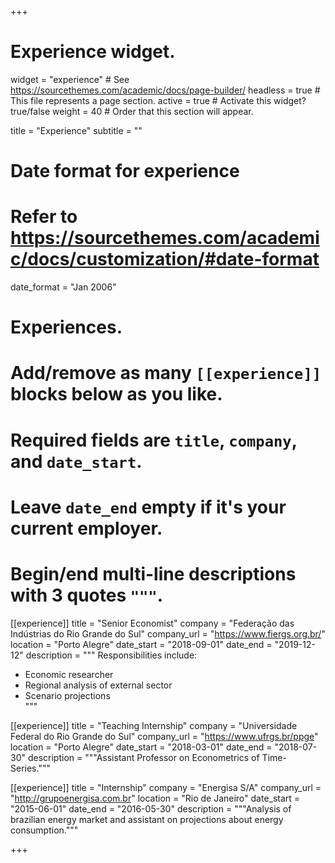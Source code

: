 +++
# Experience widget.
widget = "experience"  # See https://sourcethemes.com/academic/docs/page-builder/
headless = true  # This file represents a page section.
active = true  # Activate this widget? true/false
weight = 40  # Order that this section will appear.

title = "Experience"
subtitle = ""

# Date format for experience
#   Refer to https://sourcethemes.com/academic/docs/customization/#date-format
date_format = "Jan 2006"

# Experiences.
#   Add/remove as many `[[experience]]` blocks below as you like.
#   Required fields are `title`, `company`, and `date_start`.
#   Leave `date_end` empty if it's your current employer.
#   Begin/end multi-line descriptions with 3 quotes `"""`.
[[experience]]
  title = "Senior Economist"
  company = "Federação das Indústrias do Rio Grande do Sul"
  company_url = "https://www.fiergs.org.br/"
  location = "Porto Alegre"
  date_start = "2018-09-01"
  date_end = "2019-12-12"
  description = """
  Responsibilities include:
  
  * Economic researcher
  * Regional analysis of external sector
  * Scenario projections   
  """

[[experience]]
  title = "Teaching Internship"
  company = "Universidade Federal do Rio Grande do Sul"
  company_url = "https://www.ufrgs.br/ppge"
  location = "Porto Alegre"
  date_start = "2018-03-01"
  date_end = "2018-07-30"
  description = """Assistant Professor on Econometrics of Time-Series."""




[[experience]]
  title = "Internship"
  company = "Energisa S/A"
  company_url = "http://grupoenergisa.com.br"
  location = "Rio de Janeiro"
  date_start = "2015-06-01"
  date_end = "2016-05-30"
  description = """Analysis of brazilian energy market and assistant on projections about energy consumption."""

+++

